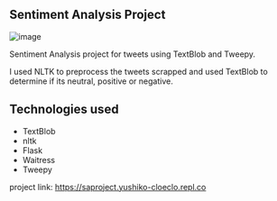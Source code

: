 ## Sentiment Analysis Project

![image](https://user-images.githubusercontent.com/84162315/173298487-b91d182a-f296-456c-aac9-ccbac0b7e52e.png)


Sentiment Analysis project for tweets using TextBlob and Tweepy. 

I used NLTK to preprocess the tweets scrapped and used TextBlob to determine if its neutral, positive or negative.

## Technologies used

- TextBlob
- nltk
- Flask
- Waitress
- Tweepy

project link: https://saproject.yushiko-cloeclo.repl.co

